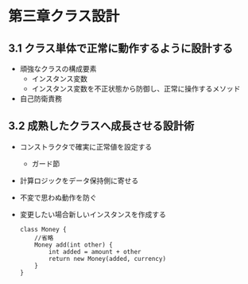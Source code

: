 # 第三章クラス設計

## 3.1 クラス単体で正常に動作するように設計する

- 頑強なクラスの構成要素
  - インスタンス変数
  - インスタンス変数を不正状態から防御し、正常に操作するメソッド
- 自己防衛責務

## 3.2 成熟したクラスへ成長させる設計術

- コンストラクタで確実に正常値を設定する
  - ガード節
- 計算ロジックをデータ保持側に寄せる
- 不変で思わぬ動作を防ぐ
- 変更したい場合新しいインスタンスを作成する

  ```
  class Money {
      //省略
      Money add(int other) {
          int added = amount + other
          return new Money(added, currency)
      }
  }

  ```
